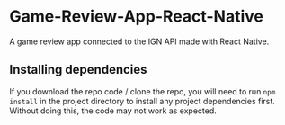 # Game-Review-App-React-Native
A game review app connected to the IGN API made with React Native.

## Installing dependencies
If you download the repo code / clone the repo, you will need to run `npm install` in the project directory to install any project dependencies first. Without doing this, the code may not work as expected.
